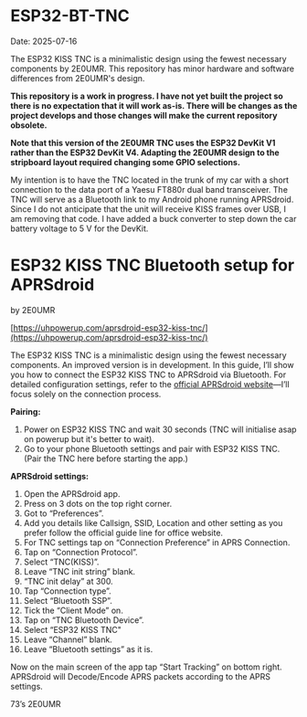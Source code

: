 # ESP32-BT-TNC
Date: 2025-07-16

The ESP32 KISS TNC is a minimalistic design using the fewest necessary components by 2E0UMR. This repository has minor hardware and software differences from 2E0UMR's design.

**This repository is a work in progress. I have not yet built the project so there is no expectation that it will work as-is. There will be changes as the project develops and those changes will make the current repository obsolete.**

**Note that this version of the 2E0UMR TNC uses the ESP32 DevKit V1 rather than the ESP32 DevKit V4. Adapting the 2E0UMR design to the stripboard layout required changing some GPIO selections.**

My intention is to have the TNC located in the trunk of my car with a short connection to the data port of a Yaesu FT880r dual band transceiver. The TNC will serve as a Bluetooth link to my Android phone running APRSdroid. Since I do not anticipate that the unit will receive KISS frames over USB, I am removing that code. I have added a buck converter to step down the car battery voltage to 5 V for the DevKit.

# ESP32 KISS TNC Bluetooth setup for APRSdroid  
by 2E0UMR

[https://uhpowerup.com/aprsdroid-esp32-kiss-tnc/](https://uhpowerup.com/aprsdroid-esp32-kiss-tnc/)

The ESP32 KISS TNC is a minimalistic design using the fewest necessary components. An improved version is in development. In this guide, I’ll show you how to connect the ESP32 KISS TNC to APRSdroid via Bluetooth. For detailed configuration settings, refer to the [official APRSdroid website](https://aprsdroid.org/)—I’ll focus solely on the connection process.

**Pairing:**

1. Power on ESP32 KISS TNC and wait 30 seconds (TNC will initialise asap on powerup but it's better to wait).
2. Go to your phone Bluetooth settings and pair with ESP32 KISS TNC. (Pair the TNC here before starting the app.)

**APRSdroid settings:**  

1. Open the APRSdroid app.
2. Press on 3 dots on the top right corner.
3. Got to “Preferences”.
4. Add you details like Callsign, SSID, Location and other setting as you prefer follow the official guide line for office website.
5. For TNC settings tap on “Connection Preference” in APRS Connection.
6. Tap on “Connection Protocol”.
7. Select “TNC(KISS)”.
8. Leave “TNC init string” blank.
9. “TNC init delay” at 300.
10. Tap “Connection type”.
11. Select “Bluetooth SSP”.
12. Tick the “Client Mode” on.
13. Tap on “TNC Bluetooth Device”.
14. Select “ESP32 KISS TNC"
15. Leave “Channel” blank.
16. Leave “Bluetooth settings” as it is.

Now on the main screen of the app tap “Start Tracking” on bottom right. APRSdroid will Decode/Encode APRS packets according to the APRS settings.  

73’s
2E0UMR
